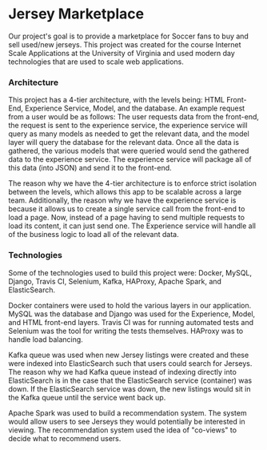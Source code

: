 # Jersey Marketplace
Our project's goal is to provide a marketplace for Soccer fans to buy and sell used/new jerseys. This project was created for the course Internet Scale Applications at the University of Virginia and used modern day technologies that are used to scale web applications. 

### Architecture
This project has a 4-tier architecture, with the levels being: HTML Front-End, Experience Service, Model, and the database. An example request from a user would be as follows: The user requests data from the front-end, the request is sent to the experience service, the experience service will query as many models as needed to get the relevant data, and the model layer will query the database for the relevant data. Once all the data is gathered, the various models that were queried would send the gathered data to the experience service. The experience service will package all of this data (into JSON) and send it to the front-end. 

The reason why we have the 4-tier architecture is to enforce strict isolation between the levels, which allows this app to be scalable across a large team. Additionally, the reason why we have the experience service is because it allows us to create a single service call from the front-end to load a page. Now, instead of a page having to send multiple requests to load its content, it can just send one. The Experience service will handle all of the business logic to load all of the relevant data. 

### Technologies

Some of the technologies used to build this project were: Docker, MySQL, Django, Travis CI, Selenium, Kafka, HAProxy, Apache Spark, and ElasticSearch. 

Docker containers were used to hold the various layers in our application. MySQL was the database and Django was used for the Experience, Model, and HTML front-end layers. Travis CI was for running automated tests and Selenium was the tool for writing the tests themselves. HAProxy was to handle load balancing. 

Kafka queue was used when new Jersey listings were created and these were indexed into ElasticSearch such that users could search for Jerseys. The reason why we had Kafka queue instead of indexing directly into ElasticSearch is in the case that the ElasticSearch service (container) was down. If the ElasticSearch service was down, the new listings would sit in the Kafka queue until the service went back up. 

Apache Spark was used to build a recommendation system. The system would allow users to see Jerseys they would potentially be interested in viewing. The recommendation system used the idea of "co-views" to decide what to recommend users. 

